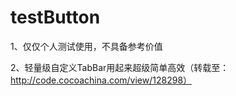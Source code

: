 # testButton
1、仅仅个人测试使用，不具备参考价值

2、轻量级自定义TabBar用起来超级简单高效（转载至：http://code.cocoachina.com/view/128298）

